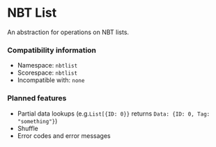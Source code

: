 # NBT List
An abstraction for operations on NBT lists.

### Compatibility information
- Namespace: `nbtlist`
- Scorespace: `nbtlist`
- Incompatible with: `none`

### Planned features
- Partial data lookups (e.g.`List[{ID: 0}}` returns `Data: {ID: 0, Tag: "something"}`)
- Shuffle
- Error codes and error messages
